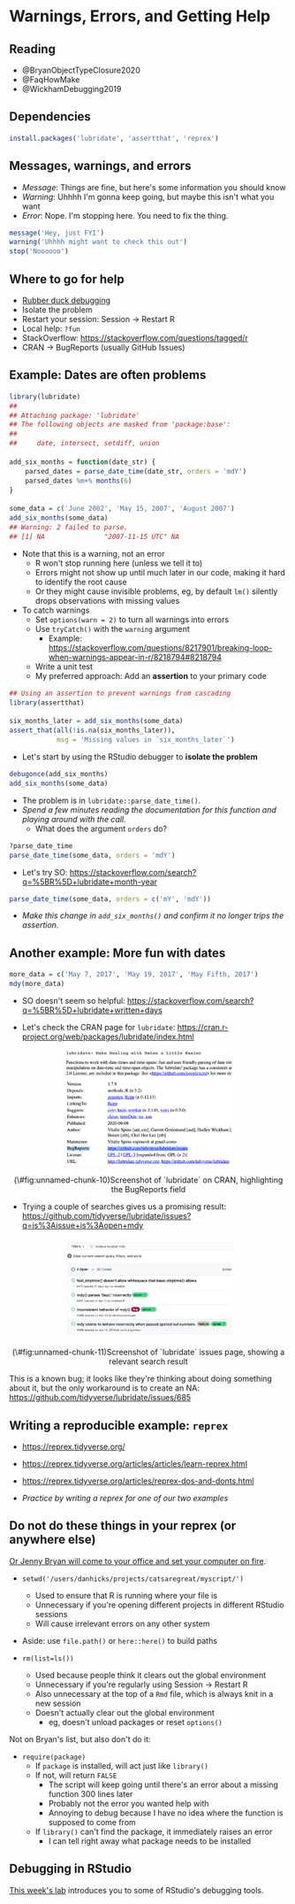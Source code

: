 # Warnings, Errors, and Getting Help #




## Reading

- @BryanObjectTypeClosure2020
- @FaqHowMake
- @WickhamDebugging2019

## Dependencies


```r
install.packages('lubridate', 'assertthat', 'reprex')
```

## Messages, warnings, and errors

- *Message*:  Things are fine, but here's some information you should know
- *Warning*:  Uhhhh I'm gonna keep going, but maybe this isn't what you want
- *Error*:  Nope.  I'm stopping here.  You need to fix the thing. 


```r
message('Hey, just FYI')
warning('Uhhhh might want to check this out')
stop('Noooooo')
```

## Where to go for help

- [Rubber duck debugging](https://en.wikipedia.org/wiki/Rubber_duck_debugging)
- Isolate the problem
- Restart your session: Session $\to$ Restart R
- Local help: `?fun`
- StackOverflow: <https://stackoverflow.com/questions/tagged/r>
- CRAN $\to$ BugReports (usually GitHub Issues)

## Example: Dates are often problems


```r
library(lubridate)
## 
## Attaching package: 'lubridate'
## The following objects are masked from 'package:base':
## 
##     date, intersect, setdiff, union

add_six_months = function(date_str) {
    parsed_dates = parse_date_time(date_str, orders = 'mdY')
    parsed_dates %m+% months(6) 
}

some_data = c('June 2002', 'May 15, 2007', 'August 2007')
add_six_months(some_data)
## Warning: 2 failed to parse.
## [1] NA               "2007-11-15 UTC" NA
```

- Note that this is a warning, not an error
    - R won't stop running here (unless we tell it to)
    - Errors might not show up until much later in our code, making it hard to identify the root cause
    - Or they might cause invisible problems, eg, by default `lm()` silently drops observations with missing values
- To catch warnings
    - Set `options(warn = 2)` to turn all warnings into errors
    - Use `tryCatch()` with the `warning` argument
        - Example: <https://stackoverflow.com/questions/8217901/breaking-loop-when-warnings-appear-in-r/8218794#8218794>
    - Write a unit test
    - My preferred approach: Add an **assertion** to your primary code
    

```r
## Using an assertion to prevent warnings from cascading
library(assertthat)

six_months_later = add_six_months(some_data)
assert_that(all(!is.na(six_months_later)), 
            msg = 'Missing values in `six_months_later`')
```

- Let's start by using the RStudio debugger to **isolate the problem**


```r
debugonce(add_six_months)
add_six_months(some_data)
```

- The problem is in `lubridate::parse_date_time()`.  
- *Spend a few minutes reading the documentation for this function and playing around with the call.* 
    - What does the argument `orders` do? 


```r
?parse_date_time
parse_date_time(some_data, orders = 'mdY')
```

- Let's try SO: <https://stackoverflow.com/search?q=%5BR%5D+lubridate+month-year>


```r
parse_date_time(some_data, orders = c('mY', 'mdY'))
```

- *Make this change in `add_six_months()` and confirm it no longer trips the assertion.* 

## Another example: More fun with dates


```r
more_data = c('May 7, 2017', 'May 19, 2017', 'May Fifth, 2017')
mdy(more_data)
```

- SO doesn't seem so helpful: <https://stackoverflow.com/search?q=%5BR%5D+lubridate+written+days>

- Let's check the CRAN page for `lubridate`: <https://cran.r-project.org/web/packages/lubridate/index.html>

<div class="figure" style="text-align: center">
<img src="images/02-basics/lubridate_cran.png" alt="Screenshot of `lubridate` on CRAN, highlighting the BugReports field" width="60%" />
<p class="caption">(\#fig:unnamed-chunk-10)Screenshot of `lubridate` on CRAN, highlighting the BugReports field</p>
</div>

- Trying a couple of searches gives us a promising result: <https://github.com/tidyverse/lubridate/issues?q=is%3Aissue+is%3Aopen+mdy>
    
<div class="figure" style="text-align: center">
<img src="images/02-basics/lubridate_issues.png" alt="Screenshot of `lubridate` issues page, showing a relevant search result" width="60%" />
<p class="caption">(\#fig:unnamed-chunk-11)Screenshot of `lubridate` issues page, showing a relevant search result</p>
</div>

This is a known bug; it looks like they're thinking about doing something about it, but the only workaround is to create an NA:  <https://github.com/tidyverse/lubridate/issues/685>


## Writing a reproducible example: `reprex`

- <https://reprex.tidyverse.org/>
- <https://reprex.tidyverse.org/articles/articles/learn-reprex.html>
- <https://reprex.tidyverse.org/articles/reprex-dos-and-donts.html>

- *Practice by writing a reprex for one of our two examples*

## Do not do these things in your reprex (or anywhere else)

[Or Jenny Bryan will come to your office and set your computer on fire](https://www.tidyverse.org/blog/2017/12/workflow-vs-script/). 

- `setwd('/users/danhicks/projects/catsaregreat/myscript/')`
    - Used to ensure that R is running where your file is
    - Unnecessary if you're opening different projects in different RStudio sessions
    - Will cause irrelevant errors on any other system

- Aside:  use `file.path()` or `here::here()` to build paths
    
- `rm(list=ls())`
    - Used because people think it clears out the global environment
    - Unnecessary if you're regularly using Session $\to$ Restart R
    - Also unnecessary at the top of a `Rmd` file, which is always knit in a new session
    - Doesn't actually clear out the global environment
        - eg, doesn't unload packages or reset `options()`
        
Not on Bryan's list, but also don't do it: 

- `require(package)`
    - If `package` is installed, will act just like `library()`
    - If not, will return `FALSE`
        - The script will keep going until there's an error about a missing function 300 lines later
        - Probably not the error you wanted help with
        - Annoying to debug because I have no idea where the function is supposed to come from
    - If `library()` can't find the package, it immediately raises an error
        - I can tell right away what package needs to be installed

## Debugging in RStudio

[This week's lab](https://github.com/data-science-methods/lab-w03-debugging) introduces you to some of RStudio's debugging tools. 
